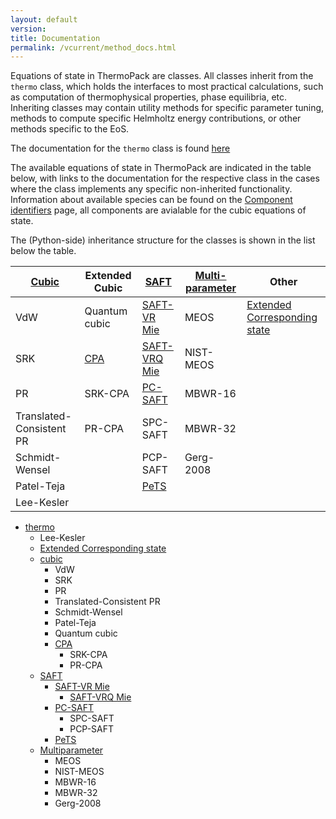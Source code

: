```yaml
---
layout: default
version: 
title: Documentation
permalink: /vcurrent/method_docs.html
---
```


Equations of state in ThermoPack are classes. All classes inherit from the `thermo` class, which holds
the interfaces to most practical calculations, such as computation of thermophysical properties, 
phase equilibria, etc. Inheriting classes may contain utility methods for specific parameter tuning,
methods to compute specific Helmholtz energy contributions, or other methods specific to the EoS.

The documentation for the `thermo` class is found [here](thermo_methods.html)

The available equations of state in ThermoPack are indicated in the table below, with links to the
documentation for the respective class in the cases where the class implements any specific non-inherited functionality.
Information about available species can be found on the [Component identifiers](component-name-mapping.html) page, 
all components are avialable for the cubic equations of state.

The (Python-side) inheritance structure for the classes is shown in the list below the table.

| [Cubic](cubic_methods.md) | Extended Cubic          | [SAFT](saft_methods.html)               | [Multi- parameter](multiparam_methods.html) | Other                                                |
|---------------------------|-------------------------|-----------------------------------------|---------------------------------------------|------------------------------------------------------|
| VdW                       | Quantum cubic           | [SAFT-VR Mie](saftvrmie_methods.html)   | MEOS                                        | [Extended Corresponding state](ext_csp_methods.html) |
| SRK                       | [CPA](cpa_methods.html) | [SAFT-VRQ Mie](saftvrqmie_methods.html) | NIST-MEOS                                   |                                                      |
| PR                        | SRK-CPA                 | [PC-SAFT](pcsaft_methods.html)          | MBWR-16                                     |                                                      |
| Translated- Consistent PR | PR-CPA                  | SPC-SAFT                                | MBWR-32                                     |                                                      |
| Schmidt- Wensel           |                         | PCP-SAFT                                | Gerg-2008                                   |                                                      |
| Patel-Teja                |                         | [PeTS](pets_methods.html)               |                                             |                                                      |
| Lee-Kesler                |                         |                                         |                                             |                                                      |

* [thermo](thermo_methods.html)
  * Lee-Kesler 
  * [Extended Corresponding state](ext_csp_methods.html)
  * [cubic](cubic_methods.html)
    * VdW
    * SRK
    * PR 
    * Translated-Consistent PR
    * Schmidt-Wensel 
    * Patel-Teja
    * Quantum cubic
    * [CPA](cpa_methods.html)
      * SRK-CPA 
      * PR-CPA
  * [SAFT](saft_methods.html) 
    * [SAFT-VR Mie](saftvrmie_methods.html) 
      * [SAFT-VRQ Mie](saftvrqmie_methods.html)
    * [PC-SAFT](pcsaft_methods.html)
      * SPC-SAFT 
      * PCP-SAFT
    * [PeTS](pets_methods.html)
  * [Multiparameter](multiparam_methods.html)
    * MEOS 
    * NIST-MEOS
    * MBWR-16 
    * MBWR-32 
    * Gerg-2008 